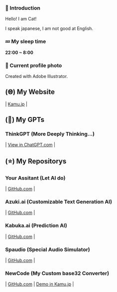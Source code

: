 ### 🌱 Introduction

Hello! I am Cat!

I speak japanese, I am not good at English.

### 💤 My sleep time
**22:00 ~ 8:00**

### 🙂 Current profile photo
Created with Adobe Illustrator.

## (🌐) My Website
| [Kamu.jp](https://kamu.jp/) |

## (🧠) My GPTs

### ThinkGPT (More Deeply Thinking...)
| [View in ChatGPT.com](https://chatgpt.com/g/g-674146c392248191aeeb12205ddd6f28-thinkgpt) |

## (⭐️) My Repositorys

### Your Assitant (Let AI do)
| [GitHub.com](https://github.com/DiamondGotCat/Your-Assistant) |

### Azuki.ai (Customizable Text Generation AI)

| [GitHub.com](https://github.com/DiamondGotCat/Azuki.ai) |

### Kabuka.ai (Prediction AI)

| [GitHub.com](https://github.com/DiamondGotCat/Kabuka.ai) |

### Spaudio (Special Audio Simulator)

| [GitHub.com](https://github.com/DiamondGotCat/Spaudio) |

### NewCode (My Custom base32 Converter)
| [GitHub.com](https://github.com/DiamondGotCat/NewCode) | [Demo in Kamu.jp](https://kamu.jp/newcode/) |
